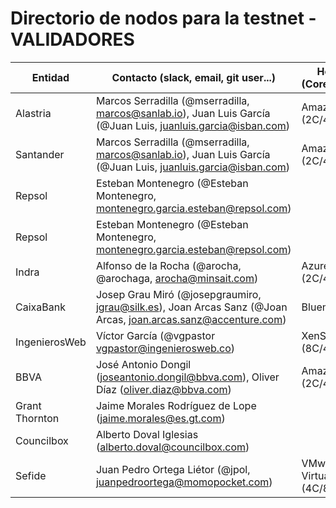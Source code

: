 ﻿# Directorio de nodos para la testnet - VALIDADORES

| Entidad | Contacto (slack, email, git user...) | Hosting info (Cores/Mem/HDD) | enode |
| ------- | ------------------------------------ | ---------------------------------- | ----- |
| Alastria | Marcos Serradilla (@mserradilla, marcos@sanlab.io), Juan Luis García (@Juan Luis, juanluis.garcia@isban.com) | Amazon AWS (2C/4Gb/30Gb) | enode://3905f943ba5446eba164c07ab5f53a84ce17d74ec4d7591f6ec54b9d7608f57cae7cfdf946616385f59cfb5b910161a1f8520cb6f992bcc0d1ab932601205e91@52.56.69.220:21000?discport=0 |
| Santander | Marcos Serradilla (@mserradilla, marcos@sanlab.io), Juan Luis García (@Juan Luis, juanluis.garcia@isban.com) | Amazon AWS (2C/4Gb/30Gb) | enode://60885eb65783a6c7bdee131b9b70dd3b0dc084bbfafe4adef7d4ba740ec834bf7df467a747b7e150c822d7a7c7e8885c1f571e901b577408182990433dc83f91@35.176.197.87:21000?discport=0 |
| Repsol | Esteban Montenegro (@Esteban Montenegro, montenegro.garcia.esteban@repsol.com) |  |  |
| Repsol | Esteban Montenegro (@Esteban Montenegro, montenegro.garcia.esteban@repsol.com) |  |  |
| Indra | Alfonso de la Rocha (@arocha, @arochaga, arocha@minsait.com) | Azure (2C/4Gb/30Gb) | enode://669da0c4581e4cd04bb67690acfa739f27bd1f69522d7df73820b865cd78ceb2ad1c29fd982845194db1efe81a4d814c248707a97be00b903feb7215cf07e211@40.118.64.233:21000?discport=0 |
| CaixaBank | Josep Grau Miró (@josepgraumiro, jgrau@silk.es), Joan Arcas Sanz (@Joan Arcas, joan.arcas.sanz@accenture.com) | Bluemix |  |
| IngenierosWeb | Víctor García (@vgpastor vgpastor@ingenierosweb.co) | XenServer VM (8C/4GB/200GB) | enode://738f4443187587bc499e25783683ce5e079fc6283f08279d5f895458472a6a2e263be3dd2616d29e74439cb31ebb1216e11e717b4a7f3ab6618757a50b3d82af@84.78.197.19:21000?discport=0 |
| BBVA | José Antonio Dongil (joseantonio.dongil@bbva.com), Oliver Díaz (oliver.diaz@bbva.com) | Amazon AWS (2C/4Gb/30Gb) |  |
| Grant Thornton | Jaime Morales Rodríguez de Lope (jaime.morales@es.gt.com) |  |  |  |
| Councilbox | Alberto Doval Iglesias (alberto.doval@councilbox.com) |  |  |
| Sefide | Juan Pedro Ortega Liétor (@jpol, juanpedroortega@momopocket.com) | VMware VSphere Virtual Machine (4C/8Gb/50Gb) | enode://a3394b8aa6d34482337e3af9c035fb20dcdab4a4cb34db2f7a4bb026137c899e5d81c28997eaf463907333561f47a664f3b76923223538653156e2da9fa1cecc@87.253.228.27:21000?discport=0 |
